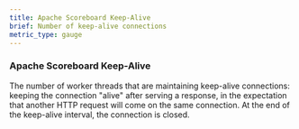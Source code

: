 ```yaml
---
title: Apache Scoreboard Keep-Alive
brief: Number of keep-alive connections
metric_type: gauge
---
```

### Apache Scoreboard Keep-Alive

The number of worker threads that are maintaining keep-alive connections: keeping the connection "alive" after serving a response, in the expectation that another HTTP request will come on the same connection. At the end of the keep-alive interval, the connection is closed.
